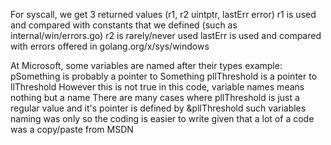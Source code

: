 For syscall, we get 3 returned values (r1, r2 uintptr, lastErr error)
r1 is used and compared with constants that we defined (such as internal/win/errors.go)
r2 is rarely/never used
lastErr is used and compared with errors offered in golang.org/x/sys/windows


At Microsoft, some variables are named after their types example:
pSomething is probably a pointer to Something
pllThreshold is a pointer to llThreshold
However this is not true in this code, variable names means nothing but a name
There are many cases where pllThreshold is just a regular value and it's pointer is defined by &pllThreshold
such variables naming was only so the coding is easier to write given that a lot of a code was a copy/paste from MSDN

